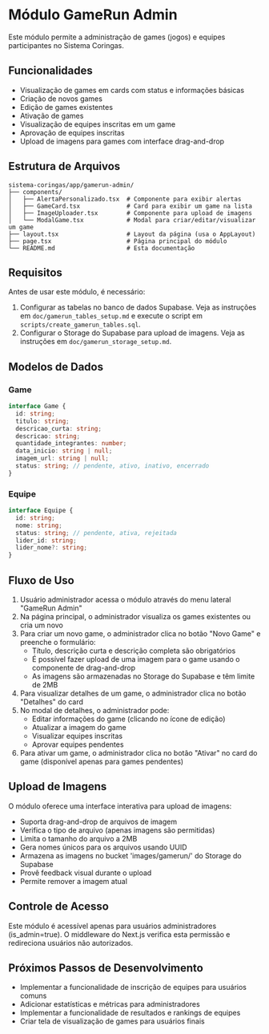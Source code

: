 # Módulo GameRun Admin

Este módulo permite a administração de games (jogos) e equipes participantes no Sistema Coringas.

## Funcionalidades

- Visualização de games em cards com status e informações básicas
- Criação de novos games
- Edição de games existentes
- Ativação de games
- Visualização de equipes inscritas em um game
- Aprovação de equipes inscritas
- Upload de imagens para games com interface drag-and-drop

## Estrutura de Arquivos

```
sistema-coringas/app/gamerun-admin/
├── components/
│   ├── AlertaPersonalizado.tsx  # Componente para exibir alertas
│   ├── GameCard.tsx             # Card para exibir um game na lista
│   ├── ImageUploader.tsx        # Componente para upload de imagens
│   └── ModalGame.tsx            # Modal para criar/editar/visualizar um game
├── layout.tsx                   # Layout da página (usa o AppLayout)
├── page.tsx                     # Página principal do módulo
└── README.md                    # Esta documentação
```

## Requisitos

Antes de usar este módulo, é necessário:

1. Configurar as tabelas no banco de dados Supabase. Veja as instruções em `doc/gamerun_tables_setup.md` e execute o script em `scripts/create_gamerun_tables.sql`.
2. Configurar o Storage do Supabase para upload de imagens. Veja as instruções em `doc/gamerun_storage_setup.md`.

## Modelos de Dados

### Game
```typescript
interface Game {
  id: string;
  titulo: string;
  descricao_curta: string;
  descricao: string;
  quantidade_integrantes: number;
  data_inicio: string | null;
  imagem_url: string | null;
  status: string; // pendente, ativo, inativo, encerrado
}
```

### Equipe
```typescript
interface Equipe {
  id: string;
  nome: string;
  status: string; // pendente, ativa, rejeitada
  lider_id: string;
  lider_nome?: string;
}
```

## Fluxo de Uso

1. Usuário administrador acessa o módulo através do menu lateral "GameRun Admin"
2. Na página principal, o administrador visualiza os games existentes ou cria um novo
3. Para criar um novo game, o administrador clica no botão "Novo Game" e preenche o formulário:
   - Título, descrição curta e descrição completa são obrigatórios
   - É possível fazer upload de uma imagem para o game usando o componente de drag-and-drop
   - As imagens são armazenadas no Storage do Supabase e têm limite de 2MB
4. Para visualizar detalhes de um game, o administrador clica no botão "Detalhes" do card
5. No modal de detalhes, o administrador pode:
   - Editar informações do game (clicando no ícone de edição)
   - Atualizar a imagem do game
   - Visualizar equipes inscritas
   - Aprovar equipes pendentes
6. Para ativar um game, o administrador clica no botão "Ativar" no card do game (disponível apenas para games pendentes)

## Upload de Imagens

O módulo oferece uma interface interativa para upload de imagens:

- Suporta drag-and-drop de arquivos de imagem
- Verifica o tipo de arquivo (apenas imagens são permitidas)
- Limita o tamanho do arquivo a 2MB
- Gera nomes únicos para os arquivos usando UUID
- Armazena as imagens no bucket 'images/gamerun/' do Storage do Supabase
- Provê feedback visual durante o upload
- Permite remover a imagem atual

## Controle de Acesso

Este módulo é acessível apenas para usuários administradores (is_admin=true). O middleware do Next.js verifica esta permissão e redireciona usuários não autorizados.

## Próximos Passos de Desenvolvimento

- Implementar a funcionalidade de inscrição de equipes para usuários comuns
- Adicionar estatísticas e métricas para administradores
- Implementar a funcionalidade de resultados e rankings de equipes
- Criar tela de visualização de games para usuários finais 